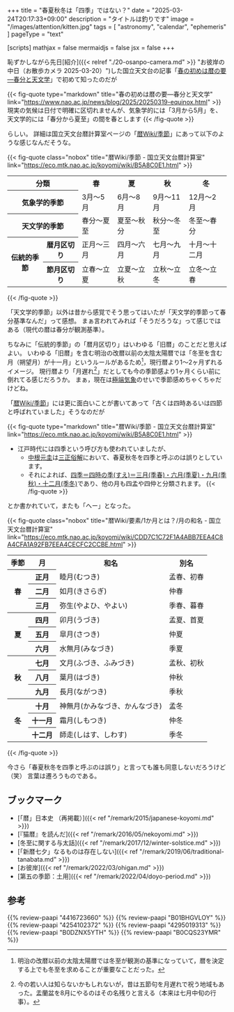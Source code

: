 +++
title = "春夏秋冬は「四季」ではない？"
date =  "2025-03-24T20:17:33+09:00"
description = "タイトルは釣りです"
image = "/images/attention/kitten.jpg"
tags = [ "astronomy", "calendar", "ephemeris" ]
pageType = "text"

[scripts]
  mathjax = false
  mermaidjs = false
  jsx = false
+++

恥ずかしながら先日[紹介]({{< relref "./20-osanpo-camera.md" >}} "お彼岸の中日（お散歩カメラ 2025-03-20）")した国立天文台の記事「[春の初めは暦の要―春分と天文学](https://www.nao.ac.jp/news/blog/2025/20250319-equinox.html "春の初めは暦の要―春分と天文学 | 国立天文台(NAOJ)")」で初めて知ったのだが

{{< fig-quote type="markdown" title="春の初めは暦の要―春分と天文学" link="https://www.nao.ac.jp/news/blog/2025/20250319-equinox.html" >}}
現実の気候は日付で明確に区切れませんが、気象学的には「3月から5月」を、天文学的には「春分から夏至」の間を春とします
{{< /fig-quote >}}

らしい。
詳細は国立天文台暦計算室ページの「[暦Wiki/季節]」にあって以下のような感じなんだそうな。

{{< fig-quote class="nobox" title="暦Wiki/季節 - 国立天文台暦計算室" link="https://eco.mtk.nao.ac.jp/koyomi/wiki/B5A8C0E1.html" >}}
<table>
<tr>
  <th colspan="2">分類</th>
  <th>春</th>
  <th>夏</th>
  <th>秋</th>
  <th>冬</th>
</tr>
<tr>
  <th colspan="2">気象学的季節</th>
  <td>3月～5月</td>
  <td>6月～8月</td>
  <td>9月～11月</td>
  <td>12月～2月</td>
</tr>
<tr>
  <th colspan="2">天文学的季節</th>
  <td>春分～夏至</td>
  <td>夏至～秋分</td>
  <td>秋分～冬至</td>
  <td>冬至～春分</td>
</tr>
<tr>
  <th rowspan="2">伝統的季節</th>
  <th>暦月区切り</th>
  <td>正月～三月</td>
  <td>四月～六月</td>
  <td>七月～九月</td>
  <td>十月～十二月</td>
</tr>
<tr>
  <th>節月区切り</th>
  <td>立春～立夏</td>
  <td>立夏～立秋</td>
  <td>立秋～立冬</td>
  <td>立冬～立春</td>
</tr>
</table>
{{< /fig-quote >}}

「天文学的季節」以外は昔から感覚でそう思ってはいたが「天文学的季節って春分基準なんだ」って感想。
まぁ言われてみれば「そうだろうな」って感じではある（現代の暦は春分が観測基準）。

ちなみに「伝統的季節」の「暦月区切り」はいわゆる「旧暦」のことだと思えばよい。
いわゆる「旧暦」を含む明治の改暦以前の太陰太陽暦では「冬至を含む月（朔望月）が十一月」というルールがあるため[^s1]，現行暦より1〜2ヶ月ずれるイメージ。
現行暦より「月遅れ[^s2]」だとしても今の季節感より1ヶ月くらい前に倒れてる感じだろうか。
まぁ，現在は[極端気象](https://www.data.jma.go.jp/cpdinfo/monitor/ "気象庁 | 気候変動監視レポート")のせいで季節感めちゃくちゃだけどね。

[^s1]: 明治の改暦以前の太陰太陽暦では冬至が観測の基準になっていて，暦を決定する上でも冬至を求めることが重要なことだった。
[^s2]: 今の若い人は知らないかもしれないが，昔は五節句を月遅れで祝う地域もあった。盂蘭盆を8月にやるのはその名残りと言える（本来は七月中旬の行事）。

「[暦Wiki/季節]」には更に面白いことが書いてあって「古くは四時あるいは四節と呼ばれていました」そうなのだが

{{< fig-quote type="markdown" title="暦Wiki/季節 - 国立天文台暦計算室" link="https://eco.mtk.nao.ac.jp/koyomi/wiki/B5A8C0E1.html" >}}
- 江戸時代には四季という呼び方も使われていましたが、
  - [中根元圭](https://eco.mtk.nao.ac.jp/koyomi/wiki/CEF2BBCB2FC6FCCBDCA4CECEF12F3.C6C1C0EEB5C8BDA1A4C8C0BECDCEC5B7CAB8B3D8A1A2CAF5CEF1CEF1.html)は[三正俗解](https://library.nao.ac.jp/kichou/archive/0110/kmview.html#page=34)において、春夏秋冬を四季と呼ぶのは誤りとしています。
  - それによれば、[四季＝四時の季(すえ)＝三月(季春)・六月(季夏)・九月(季秋)・十二月(季冬)](https://eco.mtk.nao.ac.jp/koyomi/wiki/CDD7C1C72F1A4ABB7EEA4C8A4CFA1A92FB7EEA4CECFC2CCBE.html)であり、他の月も四孟や四仲と分類されます。
{{< /fig-quote >}}

とか書かれていて，またも「へー」となった。

{{< fig-quote class="nobox" title="暦Wiki/要素/1か月とは？/月の和名 - 国立天文台暦計算室" link="https://eco.mtk.nao.ac.jp/koyomi/wiki/CDD7C1C72F1A4ABB7EEA4C8A4CFA1A92FB7EEA4CECFC2CCBE.html" >}}
<table>
<tr>
  <th>季節</th>
  <th>月</th>
  <th>和名</th>
  <th>別名</th>
</tr>
<tr>
  <th rowspan="3">春</th>
  <th>正月</th>
  <td>睦月(むつき)</td>
  <td>孟春、初春</td>
</tr>
<tr>
  <th>二月</th>
  <td>如月(きさらぎ)</td>
  <td>仲春</td>
</tr>
<tr>
  <th>三月</th>
  <td>弥生(やよひ、やよい)</td>
  <td>季春、暮春</td>
</tr>
<tr>
  <th rowspan="3">夏</th>
  <th>四月</th>
  <td>卯月(うづき)</td>
  <td>孟夏、首夏</td>
</tr>
<tr>
  <th>五月</th>
  <td>皐月(さつき)</td>
  <td>仲夏</td>
</tr>
<tr>
  <th>六月</th>
  <td>水無月(みなづき)</td>
  <td>季夏</td>
</tr>
<tr>
  <th rowspan="3">秋</th>
  <th>七月</th>
  <td>文月(ふづき、ふみづき)</td>
  <td>孟秋、初秋</td>
</tr>
<tr>
  <th>八月</th>
  <td>葉月(はづき)</td>
  <td>仲秋</td>
</tr>
<tr>
  <th>九月</th>
  <td>長月(ながつき)</td>
  <td>季秋</td>
</tr>
<tr>
  <th rowspan="3">冬</th>
  <th>十月</th>
  <td>神無月(かみなづき、かんなづき)</td>
  <td>孟冬</td>
</tr>
<tr>
  <th>十一月</th>
  <td>霜月(しもつき)</td>
  <td>仲冬</td>
</tr>
<tr>
  <th>十二月</th>
  <td>師走(しはす、しわす)</td>
  <td>季冬</td>
</tr>
</table>
{{< /fig-quote >}}

今さら「春夏秋冬を四季と呼ぶのは誤り」と言っても誰も同意しないだろうけど（笑） 言葉は遷ろうものである。

## ブックマーク

- [「暦」日本史 （再掲載）]({{< ref "/remark/2015/japanese-koyomi.md" >}})
- [『猫暦』を読んだ]({{< ref "/remark/2016/05/nekoyomi.md" >}})
- [冬至に関する与太話]({{< ref "/remark/2017/12/winter-solstice.md" >}})
- [「新暦七夕」なるものは存在しない]({{< ref "/remark/2019/06/traditional-tanabata.md" >}})
- [お彼岸]({{< ref "/remark/2022/03/ohigan.md" >}})
- [第五の季節：土用]({{< ref "/remark/2022/04/doyo-period.md" >}})

[暦Wiki/季節]: https://eco.mtk.nao.ac.jp/koyomi/wiki/B5A8C0E1.html "暦Wiki/季節 - 国立天文台暦計算室"

## 参考

{{% review-paapi "4416723660" %}} <!-- 天文年鑑 2025年版 -->
{{% review-paapi "B01BHGVLOY" %}} <!-- 猫暦 -->
{{% review-paapi "4254102372" %}} <!-- 暦の大事典 -->
{{% review-paapi "4295019313" %}} <!-- 天体写真カレンダー KAGAYA 2025年版 -->
{{% review-paapi "B0DZNX5YTH" %}} <!-- サクラミラージュ ReGLOSS -->
{{% review-paapi "B0CQS23YMR" %}} <!-- 晴る ヨルシカ 葬送のフリーレン OP曲 -->
